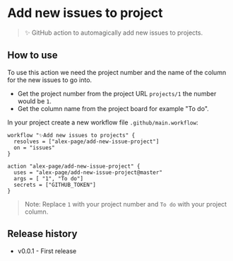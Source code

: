 # Add new issues to project

> ✨ GitHub action to automagically add new issues to projects.


## How to use

To use this action we need the project number and the name of the column for the new issues to go into. 
- Get the project number from the project URL `projects/1` the number would be `1`.
- Get the column name from the project board for example "To do".

In your project create a new workflow file `.github/main.workflow`:
```
workflow "✨Add new issues to projects" {
  resolves = ["alex-page/add-new-issue-project"]
  on = "issues"
}

action "alex-page/add-new-issue-project" {
  uses = "alex-page/add-new-issue-project@master"
  args = [ "1", "To do"]
  secrets = ["GITHUB_TOKEN"]
}
```

> Note: Replace `1` with your project number and `To do` with your project column.


## Release history

- v0.0.1 - First release
